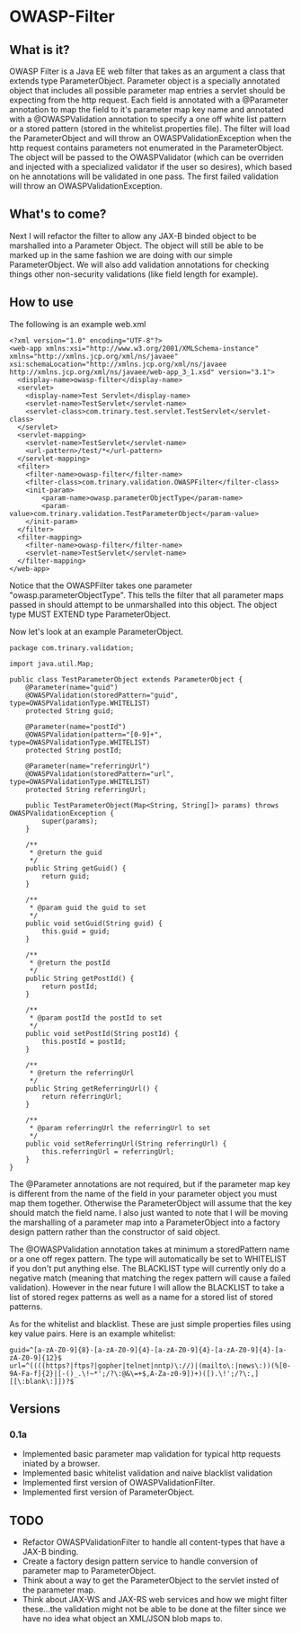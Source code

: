 # OWASP-Filter

## What is it?

OWASP Filter is a Java EE web filter that takes as an argument a class that extends type ParameterObject.  Parameter object is a specially annotated object that includes all possible parameter map entries a servlet should be expecting from the http request.  Each field is annotated with a @Parameter annotation to map the field to it's parameter map key name and annotated with a @OWASPValidation annotation to specify a one off white list pattern or a stored pattern (stored in the whitelist.properties file).  The filter will load the ParameterObject and will throw an OWASPValidationException when the http request contains parameters not enumerated in the ParameterObject.  The object will be passed to the OWASPValidator (which can be overriden and injected with a specialized validator if the user so desires), which based on he annotations will be validated in one pass.  The first failed validation will throw an OWASPValidationException.

## What's to come?

Next I will refactor the filter to allow any JAX-B binded object to be marshalled into a Parameter Object.  The object will still be able to be marked up in the same fashion we are doing with our simple ParameterObject.  We will also add validation annotations for checking things other non-security validations (like field length for example).

## How to use

The following is an example web.xml

	<?xml version="1.0" encoding="UTF-8"?>
	<web-app xmlns:xsi="http://www.w3.org/2001/XMLSchema-instance" xmlns="http://xmlns.jcp.org/xml/ns/javaee" xsi:schemaLocation="http://xmlns.jcp.org/xml/ns/javaee http://xmlns.jcp.org/xml/ns/javaee/web-app_3_1.xsd" version="3.1">
	  <display-name>owasp-filter</display-name>
	  <servlet>
		<display-name>Test Servlet</display-name>
		<servlet-name>TestServlet</servlet-name>
		<servlet-class>com.trinary.test.servlet.TestServlet</servlet-class>
	  </servlet>
	  <servlet-mapping>
		<servlet-name>TestServlet</servlet-name>
		<url-pattern>/test/*</url-pattern>
	  </servlet-mapping>
	  <filter>
		<filter-name>owasp-filter</filter-name>
		<filter-class>com.trinary.validation.OWASPFilter</filter-class>
		<init-param>
			<param-name>owasp.parameterObjectType</param-name>
			<param-value>com.trinary.validation.TestParameterObject</param-value>
		</init-param>
	  </filter>
	  <filter-mapping>
		<filter-name>owasp-filter</filter-name>
		<servlet-name>TestServlet</servlet-name>
	  </filter-mapping>
	</web-app>

Notice that the OWASPFilter takes one parameter "owasp.parameterObjectType".  This tells the filter that all parameter maps passed in should attempt to be unmarshalled into this object.  The object type MUST EXTEND type ParameterObject.

Now let's look at an example ParameterObject.

	package com.trinary.validation;

	import java.util.Map;

	public class TestParameterObject extends ParameterObject {
		@Parameter(name="guid")
		@OWASPValidation(storedPattern="guid", type=OWASPValidationType.WHITELIST)
		protected String guid;
	
		@Parameter(name="postId")
		@OWASPValidation(pattern="[0-9]+", type=OWASPValidationType.WHITELIST)
		protected String postId;
	
		@Parameter(name="referringUrl")
		@OWASPValidation(storedPattern="url", type=OWASPValidationType.WHITELIST)
		protected String referringUrl;

		public TestParameterObject(Map<String, String[]> params) throws OWASPValidationException {
			super(params);
		}

		/**
		 * @return the guid
		 */
		public String getGuid() {
			return guid;
		}

		/**
		 * @param guid the guid to set
		 */
		public void setGuid(String guid) {
			this.guid = guid;
		}

		/**
		 * @return the postId
		 */
		public String getPostId() {
			return postId;
		}

		/**
		 * @param postId the postId to set
		 */
		public void setPostId(String postId) {
			this.postId = postId;
		}

		/**
		 * @return the referringUrl
		 */
		public String getReferringUrl() {
			return referringUrl;
		}

		/**
		 * @param referringUrl the referringUrl to set
		 */
		public void setReferringUrl(String referringUrl) {
			this.referringUrl = referringUrl;
		}
	}

The @Parameter annotations are not required, but if the parameter map key is different from the name of the field in your parameter object you must map them together.  Otherwise the ParameterObject will assume that the key should match the field name.  I also just wanted to note that I will be moving the marshalling of a parameter map into a ParameterObject into a factory design pattern rather than the constructor of said object.

The @OWASPValidation annotation takes at minimum a storedPattern name or a one off regex pattern.  The type will automatically be set to WHITELIST if you don't put anything else.  The BLACKLIST type will currently only do a negative match (meaning that matching the regex pattern will cause a failed validation).  However in the near future I will allow the BLACKLIST to take a list of stored regex patterns as well as a name for a stored list of stored patterns.

As for the whitelist and blacklist.  These are just simple properties files using key value pairs.  Here is an example whitelist:

	guid=^[a-zA-Z0-9]{8}-[a-zA-Z0-9]{4}-[a-zA-Z0-9]{4}-[a-zA-Z0-9]{4}-[a-zA-Z0-9]{12}$
	url=^((((https?|ftps?|gopher|telnet|nntp)\://)|(mailto\:|news\:))(%[0-9A-Fa-f]{2}|[-()_.\!~*';/?\:@&\=+$,A-Za-z0-9])+)([).\!';/?\:,][[\:blank\:]])?$

## Versions

### 0.1a

* Implemented basic parameter map validation for typical http requests iniated by a browser.
* Implemented basic whitelist validation and naive blacklist validation
* Implemented first version of OWASPValidationFilter.
* Implemented first version of ParameterObject.

## TODO

* Refactor OWASPValidationFilter to handle all content-types that have a JAX-B binding.
* Create a factory design pattern service to handle conversion of parameter map to ParameterObject.
* Think about a way to get the ParameterObject to the servlet insted of the parameter map.
* Think about JAX-WS and JAX-RS web services and how we might filter these...the validation might not be able to be done at the filter since we have no idea what object an XML/JSON blob maps to.
